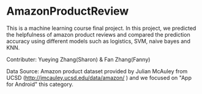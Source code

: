 # AmazonProductReview
This is a machine learning course final project. In this project, we predicted the helpfulness of amazon product reviews and compared the prediction accuracy using different models such as logistics, SVM, naive bayes and KNN.

Contributer: Yueying Zhang(Sharon) & Fan Zhang(Fanny)

Data Source: Amazon product dataset provided by Julian McAuley from UCSD 	(http://jmcauley.ucsd.edu/data/amazon/ )  and we focused on "App for Android" this category.




